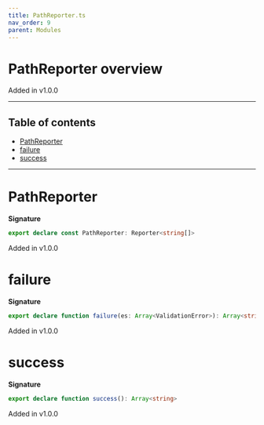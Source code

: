 ```yaml
---
title: PathReporter.ts
nav_order: 9
parent: Modules
---
```


# PathReporter overview

Added in v1.0.0

---

<h2 class="text-delta">Table of contents</h2>

- [PathReporter](#pathreporter)
- [failure](#failure)
- [success](#success)

---

# PathReporter

**Signature**

```ts
export declare const PathReporter: Reporter<string[]>
```

Added in v1.0.0

# failure

**Signature**

```ts
export declare function failure(es: Array<ValidationError>): Array<string>
```

Added in v1.0.0

# success

**Signature**

```ts
export declare function success(): Array<string>
```

Added in v1.0.0
